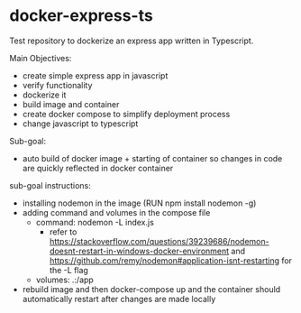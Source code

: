 # docker-express-ts
Test repository to dockerize an express app written in Typescript.

Main Objectives:
- create simple express app in javascript
- verify functionality
- dockerize it
- build image and container
- create docker compose to simplify deployment process
- change javascript to typescript

Sub-goal:
- auto build of docker image + starting of container so changes in code are quickly reflected in docker container

sub-goal instructions:
- installing nodemon in the image (RUN npm install nodemon -g)
- adding command and volumes in the compose file
    - command: nodemon -L index.js
        - refer to https://stackoverflow.com/questions/39239686/nodemon-doesnt-restart-in-windows-docker-environment and https://github.com/remy/nodemon#application-isnt-restarting for the -L flag
    - volumes: .:/app
- rebuild image and then docker-compose up and the container should automatically restart after changes are made locally